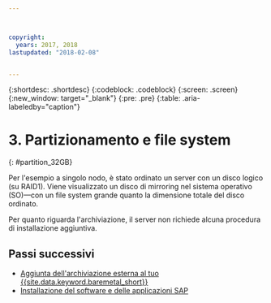 ```yaml
---



copyright:
  years: 2017, 2018
lastupdated: "2018-02-08"


---
```


{:shortdesc: .shortdesc}
{:codeblock: .codeblock}
{:screen: .screen}
{:new_window: target="_blank"}
{:pre: .pre}
{:table: .aria-labeledby="caption"}

# 3. Partizionamento e file system
{: #partition_32GB}

Per l'esempio a singolo nodo, è stato ordinato un server con un disco logico (su RAID1). Viene visualizzato un disco di mirroring nel sistema operativo (SO)—con un file system grande quanto la dimensione totale del disco ordinato.

Per quanto riguarda l'archiviazione, il server non richiede alcuna procedura di installazione aggiuntiva.

## Passi successivi

  * [Aggiunta dell'archiviazione esterna al tuo {{site.data.keyword.baremetal_short}}](/docs/infrastructure/sap-netweaver-ms-qrg/ms-provisioning-external-storage-to-your-server.html)
  * [Installazione del software e delle applicazioni SAP](/docs/infrastructure/sap-netweaver-ms-qrg/ms-installing-your-SAP-landscape.html)
